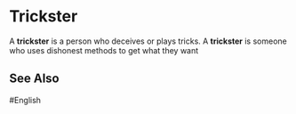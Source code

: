 # Trickster

A **trickster** is a person who deceives or plays tricks. A **trickster** is someone who uses dishonest methods to get what they want

## See Also 

#English 
